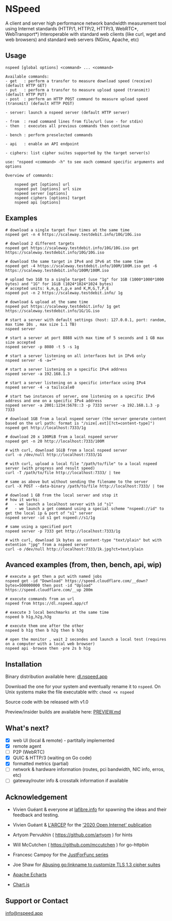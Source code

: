 # NSpeed
A client and server high performance network bandwidth measurement tool using Internet standards (HTTP/1, HTTP/2, HTTP/3, WebRTC*, WebTransport*)
Interoperable with standard web clients (like curl, wget and web browsers) and standard web servers (NGinx, Apache, etc)

## Usage
    nspeed [global options] <command> ... <command>

    Available commands:
    - get   : perform a transfer to measure download speed (receive) (default HTTP GET)
    - put   : perform a transfer to measure upload speed (transmit) (default HTTP PUT)
    - post  : perform an HTTP POST command to measure upload speed (transmit) (default HTTP POST)

    - server: launch a nspeed server (default HTTP server)

    - from  : read command lines from file/url (use - for stdin)
    - then  : executes all previous commands then continue

    - bench : perform preselected commands

    - api   : enable an API endpoint

    - ciphers: list cipher suites supported by the target server(s)

    use: "nspeed <command> -h" to see each command specific arguments and options
    
    Overview of commands:

        nspeed get [options] url 
        nspeed put [options] url size
        nspeed server [options]
        nspeed ciphers [options] target
        nspeed api [options]

## Examples

    # download a single target four times at the same time
    nspeed get -n 4 https://scaleway.testdebit.info/10G/10G.iso

    # download 2 different targets
    nspeed get https://scaleway.testdebit.info/10G/10G.iso get https://scaleway.testdebit.info/10G/10G.iso

    # download the same target in IPv4 and IPv6 at the same time
    nspeed get -4 https://scaleway.testdebit.info/100M/100M.iso get -6 https://scaleway.testdebit.info/100M/100M.iso

    # upload two 1GB to a single target (use "1g" for 1GB (1000*1000*1000 bytes) and "1G" for 1GiB (1024*1024*1024 bytes)
    # accepted units: k,m,g,t,p,e and K,M,G,T,P,E
    nspeed put -n 2 https://scaleway.testdebit.info/ 1g

    # download & upload at the same time
    nspeed put https://scaleway.testdebit.info/ 1g get https://scaleway.testdebit.info/1G/1G.iso

    # start a server with default settings (host: 127.0.0.1, port: random, max time 10s , max size 1.1 TB)
    nspeed server
    
    # start a server at port 8888 with max time of 5 seconds and 1 GB max size accepted
    nspeed server -p 8080 -t 5 -s 1g

    # start a server listening on all interfaces but in IPv6 only
    nspeed server -6 -a=""

    # start a server listening on a specific IPv4 address
    nspeed server -a 192.168.1.3

    # start a server listening on a specific interface using IPv4
    nspeed server -4 -a tailscale0

    # start two instances of server, one listening on a specific IPv6 address and one on a specific IPv4 address
    nspeed server -a 2001:1234:5678::3 -p 7333 server -a 192.168.1.3 -p 7333

    # download 1GB from a local nspeed server (the server generate content based on the url path: format is "/size[.ext][?ct=content-type]")
    nspeed get http://localhost:7333/1g

    # download 20 x 100MiB from a local nspeed server
    nspeed get -n 20 http://localhost:7333/100M

    # with curl, download 1GiB from a local nspeed server
    curl -o /dev/null http://localhost:7333/1G

    # with curl, upload a local file "/path/to/file" to a local nspeed server (with progress and result speed)
    curl -T /path/to/file http://localhost:7333/ | tee

    # same as above but without sending the filename to the server
    curl -X POST --data-binary /path/to/file http://localhost:7333/ | tee

    # download 1 GB from the local server and stop it
    # how it works:
    #   - we launch a localhost server with id "s1"
    #   - we launch a get command using a special scheme "nspeed://id" to get the local ip & port of "s1" server
    nspeed server -id s1 get nspeed://s1/1g

    # same using a specified port
    nspeed server -p 7333 get http://localhost:7333/1g

    # with curl, download 1k bytes as content-type "text/plain" but with extention "jpg" from a nspeed server
    curl -o /dev/null http://localhost:7333/1k.jpg?ct=text/plain

## Avanced examples (from, then, bench, api, **wip**)

    # execute a get then a put with named jobs
    nspeed get -id "Download" https://speed.cloudflare.com/__down?bytes=500000000 then post -id "Upload" https://speed.cloudflare.com/__up 200m

    # execute commands from an url
    nspeed from https://dl.nspeed.app/cf

    # execute 3 local benchmarks at the same time
    nspeed b h1g,h2g,h3g

    # execute them one after the other
    nspeed b h1g then b h2g then b h3g

    # open the monitor , wait 2 secondes and launch a local test (requires on a computer with a local web browser)
    nspeed api -browse then -pre 2s b h1g

## Installation

Binary distribution available here: [dl.nspeed.app](https://dl.nspeed.app) 

Download the one for your system and eventually rename it to `nspeed`.
On Unix systems make the file executable with: `chmod +x nspeed` 

Source code with be released with v1.0

Preview/insider builds are available here: [PREVIEW.md](PREVIEW.md)

## What's next?
- [x] web UI (local & remote) - partitally implemented
- [x] remote agent
- [ ] P2P (WebRTC)
- [x] QUIC & HTTP/3 (waiting on Go code)
- [x] formatted metrics (partial)
- [ ] network & hardware information (routes, pci bandwidth, NIC info, erros, etc)
- [ ] gateway/router info & crosstalk information if available 

## Acknowledgement
- Vivien Guéant & everyone at [lafibre.info](https://lafibre.info) for spawning the ideas and their feedback and testing.
- Vivien Guéant & [L'ARCEP][arcep] for the ['2020 Open Internet' publication][rapport]

- Artyom Pervukhin ( https://github.com/artyom ) for hints
- Will McCutchen ( https://github.com/mccutchen ) for go-httpbin
- Francesc Campoy for the [JustForFunc series](https://www.youtube.com/c/JustForFunc/videos)
- Joe Shaw for [Abusing go:linkname to customize TLS 1.3 cipher suites](https://www.joeshaw.org/abusing-go-linkname-to-customize-tls13-cipher-suites/)

- [Apache Echarts](https://echarts.apache.org/en/index.html)
- [Chart.js](https://www.chartjs.org/)

[arcep]: https://arcep.fr/
[rapport]: https://www.arcep.fr/uploads/tx_gspublication/rapport-etat-internet_edition-2020_250620.pdf

## Support or Contact

[info@nspeed.app](mailto:info@nspeed.app)
